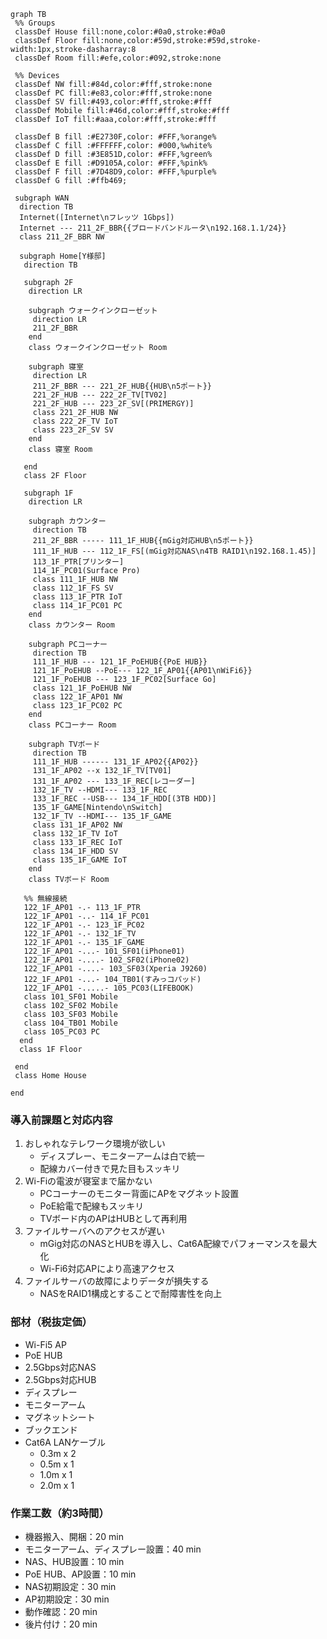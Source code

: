 ```mermaid
graph TB
 %% Groups
 classDef House fill:none,color:#0a0,stroke:#0a0
 classDef Floor fill:none,color:#59d,stroke:#59d,stroke-width:1px,stroke-dasharray:8
 classDef Room fill:#efe,color:#092,stroke:none

 %% Devices
 classDef NW fill:#84d,color:#fff,stroke:none
 classDef PC fill:#e83,color:#fff,stroke:none
 classDef SV fill:#493,color:#fff,stroke:#fff
 classDef Mobile fill:#46d,color:#fff,stroke:#fff
 classDef IoT fill:#aaa,color:#fff,stroke:#fff

 classDef B fill :#E2730F,color: #FFF,%orange%
 classDef C fill :#FFFFFF,color: #000,%white%
 classDef D fill :#3E851D,color: #FFF,%green%
 classDef E fill :#D9105A,color: #FFF,%pink%
 classDef F fill :#7D48D9,color: #FFF,%purple%
 classDef G fill :#ffb469;

 subgraph WAN
  direction TB
  Internet([Internet\nフレッツ 1Gbps])
  Internet --- 211_2F_BBR{{ブロードバンドルータ\n192.168.1.1/24}}
  class 211_2F_BBR NW

  subgraph Home[Y様邸]
   direction TB

   subgraph 2F
    direction LR

    subgraph ウォークインクローゼット
     direction LR
     211_2F_BBR
    end
    class ウォークインクローゼット Room

    subgraph 寝室
     direction LR
     211_2F_BBR --- 221_2F_HUB{{HUB\n5ポート}}
     221_2F_HUB --- 222_2F_TV[TV02]
     221_2F_HUB --- 223_2F_SV[(PRIMERGY)]
     class 221_2F_HUB NW
     class 222_2F_TV IoT
     class 223_2F_SV SV
    end
    class 寝室 Room

   end
   class 2F Floor

   subgraph 1F
    direction LR

    subgraph カウンター
     direction TB
     211_2F_BBR ----- 111_1F_HUB{{mGig対応HUB\n5ポート}}
     111_1F_HUB --- 112_1F_FS[(mGig対応NAS\n4TB RAID1\n192.168.1.45)]
     113_1F_PTR[プリンター]
     114_1F_PC01(Surface Pro)
     class 111_1F_HUB NW
     class 112_1F_FS SV
     class 113_1F_PTR IoT
     class 114_1F_PC01 PC
    end
    class カウンター Room

    subgraph PCコーナー
     direction TB
     111_1F_HUB --- 121_1F_PoEHUB{{PoE HUB}}
     121_1F_PoEHUB --PoE--- 122_1F_AP01{{AP01\nWiFi6}}
     121_1F_PoEHUB --- 123_1F_PC02[Surface Go]
     class 121_1F_PoEHUB NW
     class 122_1F_AP01 NW
     class 123_1F_PC02 PC
    end
    class PCコーナー Room

    subgraph TVボード
     direction TB
     111_1F_HUB ------ 131_1F_AP02{{AP02}}
     131_1F_AP02 --x 132_1F_TV[TV01]
     131_1F_AP02 --- 133_1F_REC[レコーダー]
     132_1F_TV --HDMI--- 133_1F_REC
     133_1F_REC --USB--- 134_1F_HDD[(3TB HDD)]
     135_1F_GAME[Nintendo\nSwitch]
     132_1F_TV --HDMI--- 135_1F_GAME
     class 131_1F_AP02 NW
     class 132_1F_TV IoT
     class 133_1F_REC IoT
     class 134_1F_HDD SV
     class 135_1F_GAME IoT
    end
    class TVボード Room
  
   %% 無線接続
   122_1F_AP01 -.- 113_1F_PTR
   122_1F_AP01 -..- 114_1F_PC01
   122_1F_AP01 -.- 123_1F_PC02
   122_1F_AP01 -.- 132_1F_TV
   122_1F_AP01 -.- 135_1F_GAME
   122_1F_AP01 -...- 101_SF01(iPhone01)
   122_1F_AP01 -....- 102_SF02(iPhone02)
   122_1F_AP01 -....- 103_SF03(Xperia J9260)
   122_1F_AP01 -...- 104_TB01(すみっコパッド)
   122_1F_AP01 -.....- 105_PC03(LIFEBOOK)
   class 101_SF01 Mobile
   class 102_SF02 Mobile
   class 103_SF03 Mobile
   class 104_TB01 Mobile
   class 105_PC03 PC
  end
  class 1F Floor

 end 
 class Home House

end
```

### 導入前課題と対応内容
1. おしゃれなテレワーク環境が欲しい
    * ディスプレー、モニターアームは白で統一
    * 配線カバー付きで見た目もスッキリ
1. Wi-Fiの電波が寝室まで届かない
    * PCコーナーのモニター背面にAPをマグネット設置
    * PoE給電で配線もスッキリ
    * TVボード内のAPはHUBとして再利用
1. ファイルサーバへのアクセスが遅い
    * mGig対応のNASとHUBを導入し、Cat6A配線でパフォーマンスを最大化
    * Wi-Fi6対応APにより高速アクセス
1. ファイルサーバの故障によりデータが損失する
    * NASをRAID1構成とすることで耐障害性を向上

### 部材（税抜定価）
* Wi-Fi5 AP
* PoE HUB
* 2.5Gbps対応NAS
* 2.5Gbps対応HUB
* ディスプレー
* モニターアーム
* マグネットシート
* ブックエンド
* Cat6A LANケーブル
  * 0.3m x 2
  * 0.5m x 1
  * 1.0m x 1
  * 2.0m x 1

### 作業工数（約3時間）
* 機器搬入、開梱：20 min
* モニターアーム、ディスプレー設置：40 min
* NAS、HUB設置：10 min
* PoE HUB、AP設置：10 min
* NAS初期設定：30 min
* AP初期設定：30 min
* 動作確認：20 min
* 後片付け：20 min
